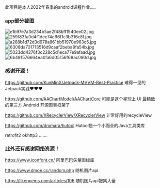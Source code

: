 此项目是本人2022年春季的android课程作业。。。

### app部分截图


![e1b97e7a3d234b5ae2f48bff1540ee02.jpg](https://raw.githubusercontent.com/hengxt/colifestote/dev/img/e1b97e7a3d234b5ae2f48bff1540ee02.jpg) ![259f83fa0d4f1dee74c66f1c3b316c8f.jpg](https://raw.githubusercontent.com/hengxt/colifestote/dev/img/259f83fa0d4f1dee74c66f1c3b316c8f.jpg) ![a288b1d72d3d978a861bb51970e963c5.jpg](https://raw.githubusercontent.com/hengxt/colifestote/dev/img/a288b1d72d3d978a861bb51970e963c5.jpg) ![6308da731713516d9caaf2beba8fa54b.jpg](https://raw.githubusercontent.com/hengxt/colifestote/dev/img/6308da731713516d9caaf2beba8fa54b.jpg) ![5023dd4276f3c228c5d1eca77e9afaad.jpg](https://raw.githubusercontent.com/hengxt/colifestote/dev/img/5023dd4276f3c228c5d1eca77e9afaad.jpg) ![6b491576664ea0fa6d05156f68ac090d.jpg](https://raw.githubusercontent.com/hengxt/colifestote/dev/img/6b491576664ea0fa6d05156f68ac090d.jpg)

### 感谢开源！

https://github.com/KunMinX/Jetpack-MVVM-Best-Practice 难得一见的Jetpack实践❤❤❤

https://github.com/AAChartModel/AAChartCore 可能是这个星球上 UI 最精致的第三方 Android 开源图表框架了

https://github.com/XRecyclerView/XRecyclerView 非常好用的recycleView

https://github.com/dromara/hutool Hutool是一个小而全的Java工具类库

retrofit2 okhttp3 .......

### 此外还有感谢网络资源！
https://www.iconfont.cn/  阿里巴巴矢量图标库

https://www.dmoe.cc/random.php 随机图片api

https://likepoems.com/articles/106 随机图片api搜集大全

